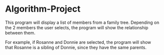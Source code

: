 # Algorithm-Project
This program will display a list of members from a family tree. Depending on the 2 members the user selects, the program will show the relationship between them.

For example, if Rosanne and Donnie are selected, the program will show that Rosanne is a sibling of Donnie, since they have the same parents. 